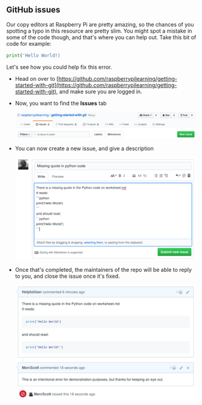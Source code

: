 ## GitHub issues

Our copy editors at Raspberry Pi are pretty amazing, so the chances of you spotting a typo in this resource are pretty slim. You might spot a mistake in some of the code though, and that's where you can help out. Take this bit of code for example:

```python
print('Hello World!)
```

Let's see how you could help fix this error.

- Head on over to [https://github.com/raspberrypilearning/getting-started-with-git](https://github.com/raspberrypilearning/getting-started-with-git), and make sure you are logged in.

- Now, you want to find the **Issues** tab

	![](images/issues.png)

- You can now create a new issue, and give a description

	![](images/issue.png)

- Once that's completed, the maintainers of the repo will be able to reply to you, and close the issue once it's fixed.

	![](images/closed.png)

